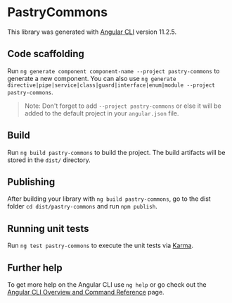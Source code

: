 # PastryCommons

This library was generated with [Angular CLI](https://github.com/angular/angular-cli) version 11.2.5.

## Code scaffolding

Run `ng generate component component-name --project pastry-commons` to generate a new component. You can also use `ng generate directive|pipe|service|class|guard|interface|enum|module --project pastry-commons`.
> Note: Don't forget to add `--project pastry-commons` or else it will be added to the default project in your `angular.json` file. 

## Build

Run `ng build pastry-commons` to build the project. The build artifacts will be stored in the `dist/` directory.

## Publishing

After building your library with `ng build pastry-commons`, go to the dist folder `cd dist/pastry-commons` and run `npm publish`.

## Running unit tests

Run `ng test pastry-commons` to execute the unit tests via [Karma](https://karma-runner.github.io).

## Further help

To get more help on the Angular CLI use `ng help` or go check out the [Angular CLI Overview and Command Reference](https://angular.io/cli) page.
